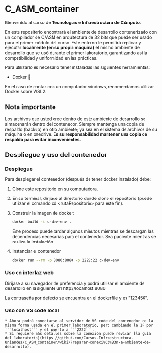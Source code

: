 # C_ASM_container

Bienvenido al curso de **Tecnologías e Infraestructura de Cómputo**.

En este repositorio encontrará el ambiente de desarrollo contenerizado con un compilador de C/ASM en arquitectura de 32 bits que puede ser usado para el primer módulo del curso. 
Este entorno le permitirá replicar y ejecutar **localmente (en su propia máquina)** el mismo ambiente de desarrollo que se usó durante el primer laboratorio, garantizando así la compatibilidad y uniformidad en las prácticas. 

Para utilizarlo es necesario tener instaladas las siguientes herramientas:

- Docker 🐳 

En el caso de contar con un computador windows, recomendamos utilizar Docker sobre WSL2. 

## Nota importante

Los archivos que usted cree dentro de este ambiente de desarrollo se almacenarán dentro del contenedor. Siempre mantenga una copia de respaldo (backup) en otro ambiente; ya sea en el sistema de archivos de su máquina o en onedrive. **Es su responsabilidad mantener una copia de respaldo para evitar inconvenientes.**

## Despliegue y uso del contenedor

### Despliegue

Para desplegar el contenedor (después de tener docker instalado) debe:

1. Clone este repositorio en su computadora.
2. En su terminal, dirijase al directorio donde clonó el repositorio (puede utilizar el comando cd \<rutaRepositorio\> para este fin).
3. Construir la imagen de docker:

    ```bash
    docker build -t c-dev-env .
    ```

    Este proceso puede tardar algunos minutos mientras se descargan las dependencias necesarias para el contenedor. Sea paciente mientras se realiza la instalación.

4. Instanciar el contenedor

    ```bash
    docker run --rm -p 8080:8080 -p 2222:22 c-dev-env
    ```
### Uso en interfaz web

Dirijase a su navegador de preferencia y podrá utilizar el ambiente de desarrollo en la siguiente url http://localhost:8080 

La contraseña por defecto se encuentra en el dockerfile y es "123456".

### Uso con VS code local

    * Ahora podrá conectarse al servidor de VS code del contenedor de la misma forma usada en el primer laboratorio, pero cambiando la IP por ```localhost``` y el puerto a ```2222```.
    * Si requiere más detalles sobre la conexión puede revisar [la guía del laboratorio](https://github.com/Cursos-Infraestructura-Uniandes/C_ASM_container/wiki/Preparar-conexi%C3%B3n-a-ambiente-de-desarrollo). 






